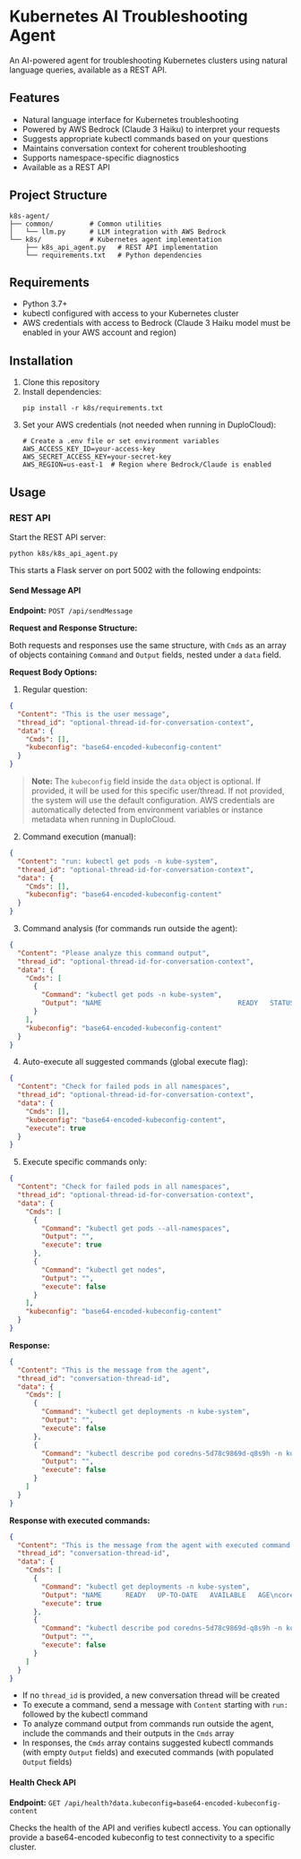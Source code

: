 # Kubernetes AI Troubleshooting Agent

An AI-powered agent for troubleshooting Kubernetes clusters using natural language queries, available as a REST API.

## Features

- Natural language interface for Kubernetes troubleshooting
- Powered by AWS Bedrock (Claude 3 Haiku) to interpret your requests
- Suggests appropriate kubectl commands based on your questions
- Maintains conversation context for coherent troubleshooting
- Supports namespace-specific diagnostics
- Available as a REST API

## Project Structure

```
k8s-agent/
├── common/         # Common utilities
│   └── llm.py      # LLM integration with AWS Bedrock
└── k8s/            # Kubernetes agent implementation
    ├── k8s_api_agent.py   # REST API implementation
    └── requirements.txt   # Python dependencies
```

## Requirements

- Python 3.7+
- kubectl configured with access to your Kubernetes cluster
- AWS credentials with access to Bedrock (Claude 3 Haiku model must be enabled in your AWS account and region)

## Installation

1. Clone this repository
2. Install dependencies:
   ```
   pip install -r k8s/requirements.txt
   ```
3. Set your AWS credentials (not needed when running in DuploCloud):
   ```
   # Create a .env file or set environment variables
   AWS_ACCESS_KEY_ID=your-access-key
   AWS_SECRET_ACCESS_KEY=your-secret-key
   AWS_REGION=us-east-1  # Region where Bedrock/Claude is enabled
   ```

## Usage

### REST API

Start the REST API server:
```
python k8s/k8s_api_agent.py
```

This starts a Flask server on port 5002 with the following endpoints:

#### Send Message API

**Endpoint:** `POST /api/sendMessage`

**Request and Response Structure:**

Both requests and responses use the same structure, with `Cmds` as an array of objects containing `Command` and `Output` fields, nested under a `data` field.

**Request Body Options:**

1. Regular question:
```json
{
  "Content": "This is the user message",
  "thread_id": "optional-thread-id-for-conversation-context",
  "data": {
    "Cmds": [],
    "kubeconfig": "base64-encoded-kubeconfig-content"
  }
}
```

> **Note:** The `kubeconfig` field inside the `data` object is optional. If provided, it will be used for this specific user/thread. If not provided, the system will use the default configuration. AWS credentials are automatically detected from environment variables or instance metadata when running in DuploCloud.

2. Command execution (manual):
```json
{
  "Content": "run: kubectl get pods -n kube-system",
  "thread_id": "optional-thread-id-for-conversation-context",
  "data": {
    "Cmds": [],
    "kubeconfig": "base64-encoded-kubeconfig-content"
  }
}
```

3. Command analysis (for commands run outside the agent):
```json
{
  "Content": "Please analyze this command output",
  "thread_id": "optional-thread-id-for-conversation-context",
  "data": {
    "Cmds": [
      {
        "Command": "kubectl get pods -n kube-system",
        "Output": "NAME                                  READY   STATUS    RESTARTS   AGE\ncoredns-5d78c9869d-q8s9h              1/1     Running   0          45d\nkube-proxy-wlqbg                      1/1     Running   0          45d"
      }
    ],
    "kubeconfig": "base64-encoded-kubeconfig-content"
  }
}
```

4. Auto-execute all suggested commands (global execute flag):
```json
{
  "Content": "Check for failed pods in all namespaces",
  "thread_id": "optional-thread-id-for-conversation-context",
  "data": {
    "Cmds": [],
    "kubeconfig": "base64-encoded-kubeconfig-content",
    "execute": true
  }
}
```

5. Execute specific commands only:
```json
{
  "Content": "Check for failed pods in all namespaces",
  "thread_id": "optional-thread-id-for-conversation-context",
  "data": {
    "Cmds": [
      {
        "Command": "kubectl get pods --all-namespaces",
        "Output": "",
        "execute": true
      },
      {
        "Command": "kubectl get nodes",
        "Output": "",
        "execute": false
      }
    ],
    "kubeconfig": "base64-encoded-kubeconfig-content"
  }
}
```

**Response:**
```json
{
  "Content": "This is the message from the agent",
  "thread_id": "conversation-thread-id",
  "data": {
    "Cmds": [
      {
        "Command": "kubectl get deployments -n kube-system",
        "Output": "",
        "execute": false
      },
      {
        "Command": "kubectl describe pod coredns-5d78c9869d-q8s9h -n kube-system",
        "Output": "",
        "execute": false
      }
    ]
  }
}
```

**Response with executed commands:**
```json
{
  "Content": "This is the message from the agent with executed command results",
  "thread_id": "conversation-thread-id",
  "data": {
    "Cmds": [
      {
        "Command": "kubectl get deployments -n kube-system",
        "Output": "NAME      READY   UP-TO-DATE   AVAILABLE   AGE\ncoredns   2/2     2            2           45d",
        "execute": true
      },
      {
        "Command": "kubectl describe pod coredns-5d78c9869d-q8s9h -n kube-system",
        "Output": "",
        "execute": false
      }
    ]
  }
}
```

- If no `thread_id` is provided, a new conversation thread will be created
- To execute a command, send a message with `Content` starting with `run:` followed by the kubectl command
- To analyze command output from commands run outside the agent, include the commands and their outputs in the `Cmds` array
- In responses, the `Cmds` array contains suggested kubectl commands (with empty `Output` fields) and executed commands (with populated `Output` fields)

#### Health Check API

**Endpoint:** `GET /api/health?data.kubeconfig=base64-encoded-kubeconfig-content`

Checks the health of the API and verifies kubectl access. You can optionally provide a base64-encoded kubeconfig to test connectivity to a specific cluster.
